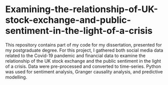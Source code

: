 # Examining-the-relationship-of-UK-stock-exchange-and-public-sentiment-in-the-light-of-a-crisis
This repository contains part of my code for my dissertation, presented for my postgraduate degree. For this project, I gathered both social media data related to the Covid-19 pandemic and financial data to examine the relationship of the UK stock exchange and the public sentiment in the light of a crisis. Data were pre-processed and converted to time-series. Python was used for sentiment analysis, Granger causality analysis, and predictive modelling.
